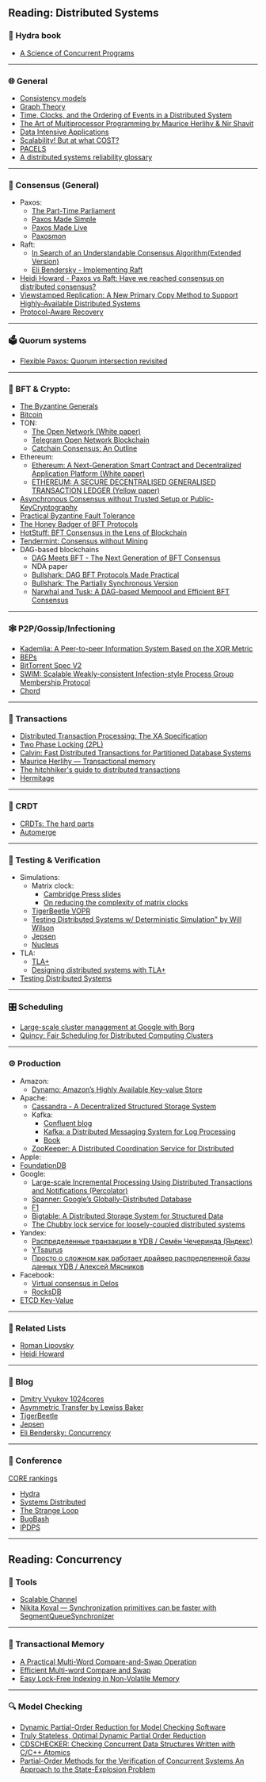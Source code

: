 ## Reading: Distributed Systems

### 🐲 Hydra book

- [A Science of Concurrent Programs](https://lamport.azurewebsites.net/tla/science.pdf)

---

### 🌐 General

- [Consistency models](https://jepsen.io/consistency)
- [Graph Theory](https://logic.pdmi.ras.ru/~dvk/graphs_dk.pdf)
- [Time, Clocks, and the Ordering of Events in a Distributed System](https://lamport.azurewebsites.net/pubs/time-clocks.pdf)
- [The Art of Multiprocessor Programming by Maurice Herlihy & Nir Shavit](https://github.com/amilajack/reading/blob/master/Computer_Science/The%20Art%20of%20Multiprocessor%20Programming.pdf)
- [Data Intensive Applications](<https://unidel.edu.ng/focelibrary/books/Designing%20Data-Intensive%20Applications%20The%20Big%20Ideas%20Behind%20Reliable,%20Scalable,%20and%20Maintainable%20Systems%20by%20Martin%20Kleppmann%20(z-lib.org).pdf>)
- [Scalability! But at what COST?](https://www.usenix.org/system/files/conference/hotos15/hotos15-paper-mcsherry.pdf)
- [PACELS](https://uwaterloo.ca/distributed-algorithms-systems-lab/sites/default/files/uploads/files/proving_pacelc.pdf)
- [A distributed systems reliability glossary](https://antithesis.com/resources/reliability_glossary/)

---

### 🤝 Consensus (General)

- Paxos:
  - [The Part-Time Parliament](https://lamport.azurewebsites.net/pubs/lamport-paxos.pdf)
  - [Paxos Made Simple](https://lamport.azurewebsites.net/pubs/paxos-simple.pdf)
  - [Paxos Made Live](https://www.cs.utexas.edu/users/lorenzo/corsi/cs380d/papers/paper2-1.pdf)
  - [Paxosmon](https://vadosware.io/post/paxosmon-gotta-concensus-them-all/)
- Raft:
  - [In Search of an Understandable Consensus Algorithm(Extended Version)](https://raft.github.io/raft.pdf)
  - [Eli Bendersky - Implementing Raft](https://eli.thegreenplace.net/2020/implementing-raft-part-0-introduction/)
- [Heidi Howard - Paxos vs Raft: Have we reached consensus on distributed consensus?](https://youtu.be/0K6kt39wyH0?si=KyWtwr-w3g7vqG69)
- [Viewstamped Replication: A New Primary Copy Method to Support Highly-Available Distributed Systems](https://pmg.csail.mit.edu/papers/vr.pdf)
- [Protocol-Aware Recovery](https://www.usenix.org/system/files/conference/fast18/fast18-alagappan.pdf)

---

### 🗳️ Quorum systems

- [Flexible Paxos: Quorum intersection revisited](https://arxiv.org/pdf/1608.06696)

---

### 💸 BFT & Crypto:

- [The Byzantine Generals](https://lamport.azurewebsites.net/pubs/the-byz-generals.pdf)
- [Bitcoin](https://bitcoin.org/bitcoin.pdf)
- TON:
  - [The Open Network (White paper)](https://docs.ton.org/ton.pdf)
  - [Telegram Open Network Blockchain](https://docs.ton.org/tblkch.pdf)
  - [Catchain Consensus: An Outline](https://docs.ton.org/catchain.pdf)
- Ethereum:
  - [Ethereum: A Next-Generation Smart Contract and Decentralized Application Platform (White paper)](https://ethereum.org/content/whitepaper/whitepaper-pdf/Ethereum_Whitepaper_-_Buterin_2014.pdf)
  - [ETHEREUM: A SECURE DECENTRALISED GENERALISED TRANSACTION LEDGER (Yellow paper)](https://ethereum.github.io/yellowpaper/paper.pdf)
- [Asynchronous Consensus without Trusted Setup or Public-KeyCryptography](https://eprint.iacr.org/2024/677.pdf)
- [Practical Byzantine Fault Tolerance](https://pmg.csail.mit.edu/papers/osdi99.pdf)
- [The Honey Badger of BFT Protocols](https://eprint.iacr.org/2016/199.pdf)
- [HotStuff: BFT Consensus in the Lens of Blockchain](https://arxiv.org/pdf/1803.05069)
- [Tendermint: Consensus without Mining](https://tendermint.com/static/docs/tendermint.pdf)
- DAG-based blockchains
  - [DAG Meets BFT - The Next Generation of BFT Consensus](https://decentralizedthoughts.github.io/2022-06-28-DAG-meets-BFT/)
  - NDA paper
  - [Bullshark: DAG BFT Protocols Made Practical](https://arxiv.org/pdf/2201.05677)
  - [Bullshark: The Partially Synchronous Version](https://arxiv.org/pdf/2209.05633)
  - [Narwhal and Tusk: A DAG-based Mempool and Efficient BFT Consensus](https://arxiv.org/pdf/2105.11827)

---

### 🕸️ P2P/Gossip/Infectioning

- [Kademlia: A Peer-to-peer Information System Based on the XOR Metric](https://pdos.csail.mit.edu/~petar/papers/maymounkov-kademlia-lncs.pdf)
- [BEPs](https://www.bittorrent.org/beps/bep_0000.html)
- [BitTorrent Spec V2](https://www.bittorrent.org/beps/bep_0052.html)
- [SWIM: Scalable Weakly-consistent Infection-style Process Group Membership Protocol](https://www.cs.cornell.edu/projects/Quicksilver/public_pdfs/SWIM.pdf)
- [Chord](https://pdos.csail.mit.edu/papers/chord:sigcomm01/chord_sigcomm.pdf)

---

### 💯 Transactions

- [Distributed Transaction Processing: The XA Specification](https://pubs.opengroup.org/onlinepubs/009680699/toc.pdf)
- [Two Phase Locking (2PL)](https://www.microsoft.com/en-us/research/wp-content/uploads/2016/05/chapter3.pdf)
- [Calvin: Fast Distributed Transactions for Partitioned Database Systems](https://cs.yale.edu/homes/thomson/publications/calvin-sigmod12.pdf)
- [Maurice Herlihy — Transactional memory](https://youtu.be/EGlcl1rGj1E?si=gqhJJekdXqux0rwy)
- [The hitchhiker's guide to distributed transactions](https://youtu.be/sD5L5Utlq5g?si=GHlKolJ-ve8LH5rk)
- [Hermitage](https://github.com/ept/hermitage)

---

### 👥 CRDT

- [CRDTs: The hard parts](https://youtu.be/PMVBuMK_pJY?si=SJGG6rrkz_rRFLVV)
- [Automerge](https://github.com/automerge/automerge-classic)

---

### 🔬 Testing & Verification

- Simulations:
  - Matrix clock:
    - [Cambridge Press slides](https://www.cs.uic.edu/~ajayk/Chapter3.pdf)
    - [On reducing the complexity of matrix clocks](https://arxiv.org/pdf/cs/0309042)
  - [TigerBeetle VOPR](https://tigerbeetle.com/blog/2023-07-11-we-put-a-distributed-database-in-the-browser)
  - [Testing Distributed Systems w/ Deterministic Simulation" by Will Wilson](https://youtu.be/4fFDFbi3toc?si=VT3fsqLI2XSOPfu6)
  - [Jepsen](https://jepsen.io/)
  - [Nucleus](https://dropbox.tech/infrastructure/-testing-our-new-sync-engine)
- TLA:
  - [TLA+](https://lamport.azurewebsites.net/tla/tla.html)
  - [Designing distributed systems with TLA+](https://youtu.be/2PIgZ6hd-6I?si=xXzjjl1-VrJvfU06)
- [Testing Distributed Systems](https://asatarin.github.io/testing-distributed-systems/)

---

### 🎛️ Scheduling

- [Large-scale cluster management at Google with Borg](https://static.googleusercontent.com/media/research.google.com/en//pubs/archive/43438.pdf)
- [Quincy: Fair Scheduling for Distributed Computing Clusters](https://www.sigops.org/s/conferences/sosp/2009/papers/isard-sosp09.pdf)

---

### ⚙️ Production

- Amazon:
  - [Dynamo: Amazon’s Highly Available Key-value Store](https://www.allthingsdistributed.com/files/amazon-dynamo-sosp2007.pdf)
- Apache:
  - [Cassandra - A Decentralized Structured Storage System](https://www.cs.cornell.edu/projects/ladis2009/papers/lakshman-ladis2009.pdf)
  - Kafka:
    - [Confluent blog](https://www.confluent.io/blog/)
    - [Kafka: a Distributed Messaging System for Log Processing](https://notes.stephenholiday.com/Kafka.pdf)
    - [Book](https://book.huihoo.com/pdf/confluent-kafka-definitive-guide-complete.pdf)
  - [ZooKeeper: A Distributed Coordination Service for Distributed](https://zookeeper.apache.org/doc/r3.2.2/zookeeperOver.pdf)
- Apple:
- [FoundationDB](https://www.foundationdb.org/files/fdb-paper.pdf)
- Google:
  - [Large-scale Incremental Processing Using Distributed Transactions and Notifications (Percolator)](https://storage.googleapis.com/gweb-research2023-media/pubtools/pdf/36726.pdf)
  - [Spanner: Google’s Globally-Distributed Database](https://research.google.com/archive/spanner-osdi2012.pdf)
  - [F1](https://static.googleusercontent.com/media/research.google.com/en//pubs/archive/41344.pdf)
  - [Bigtable: A Distributed Storage System for Structured Data](https://storage.googleapis.com/gweb-research2023-media/pubtools/pdf/68a74a85e1662fe02ff3967497f31fda7f32225c.pdf)
  - [The Chubby lock service for loosely-coupled distributed systems](https://research.google.com/archive/chubby-osdi06.pdf)
- Yandex:
  - [Распределенные транзакции в YDB / Семён Чечеринда (Яндекс)](https://youtu.be/8AR1u5OZIm8?si=PFz6sznlm2lLj_xc)
  - [YTsaurus](https://ytsaurus.tech/docs/en/)
  - [Просто о сложном как работает драйвер распределенной базы данных YDB / Алексей Мясников](https://youtu.be/bbdk2UGkWR8?si=63REowfjWR9gqqaP)
- Facebook:
  - [Virtual consensus in Delos](https://research.facebook.com/file/534538337798875/Virtual-Consensus-in-Delos.pdf)
  - [RocksDB](https://www.usenix.org/system/files/fast21-dong.pdf)
- [ETCD Key-Value](https://etcd.io/)

---

### 📜 Related Lists

- [Roman Lipovsky](https://gitlab.com/Lipovsky/awesome-distsys)
- [Heidi Howard](https://github.com/heidihoward/distributed-consensus-reading-list)

---

### 📰 Blog

- [Dmitry Vyukov 1024cores](https://www.1024cores.net/)
- [Asymmetric Transfer by Lewiss Baker](https://lewissbaker.github.io/)
- [TigerBeetle](https://tigerbeetle.com/blog)
- [Jepsen](https://jepsen.io/blog)
- [Eli Bendersky: Concurrency](https://eli.thegreenplace.net/tag/concurrency)

---

### 🌟 Conference

[CORE rankings](https://portal.core.edu.au/conf-ranks/)

- [Hydra](https://hydraconf.com/)
- [Systems Distributed](https://systemsdistributed.com/)
- [The Strange Loop](https://www.thestrangeloop.com/index.html)
- [BugBash](https://bugbash.antithesis.com/#about)
- [IPDPS](https://www.ipdps.org)

---

## Reading: Concurrency

### 🧰 Tools

- [Scalable Channel](https://arxiv.org/pdf/2211.04986)
- [Nikita Koval — Synchronization primitives can be faster with SegmentQueueSynchronizer](https://youtu.be/2uxsNJ0TdIM?si=6V3TPxjHoXJlRXW6)

---

### 🧮 Transactional Memory

- [A Practical Multi-Word Compare-and-Swap Operation](https://www.cl.cam.ac.uk/research/srg/netos/papers/2002-casn.pdf)
- [Efficient Multi-word Compare and Swap](https://arxiv.org/pdf/2008.02527)
- [Easy Lock-Free Indexing in Non-Volatile Memory](https://www2.cs.sfu.ca/~tzwang/pmwcas.pdf)

---

### 🔍 Model Checking

- [Dynamic Partial-Order Reduction for Model Checking Software](https://users.soe.ucsc.edu/~cormac/papers/popl05.pdf)
- [Truly Stateless, Optimal Dynamic Partial Order Reduction](https://plv.mpi-sws.org/genmc/popl2022-trust.pdf)
- [CDSCHECKER: Checking Concurrent Data Structures Written with C/C++ Atomics](http://demsky.eecs.uci.edu/publications/c11modelcheck.pdf)
- [Partial-Order Methods for the Verification of Concurrent Systems An Approach to the State-Explosion Problem](https://patricegodefroid.github.io/public_psfiles/thesis.pdf)
